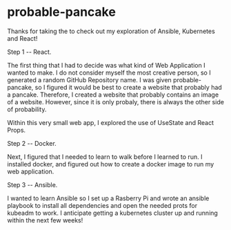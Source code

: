 # probable-pancake

Thanks for taking the to check out my exploration of Ansible, Kubernetes and React!

Step 1 -- React.

The first thing that I had to decide was what kind of Web Application I wanted to make.  I do not consider myself the most creative person, so I generated a random GitHub Repository name. I was given probable-pancake, so I figured it would be best to create a website that probably had a pancake.  Therefore, I created a website that probably contains an image of a website. However, since it is only probaly, there is always the other side of probability. 

Within this very small web app, I explored the use of UseState and React Props.  


Step 2 -- Docker. 

Next, I figured that I needed to learn to walk before I learned to run.  I installed docker, and figured out how to create a docker image to run my web application.  

Step 3 -- Ansible.

I wanted to learn Ansible so I set up a Rasberry Pi and wrote an ansible playbook to install all dependencies and open the needed prots for kubeadm to work.  I anticipate getting a kubernetes cluster up and running within the next few weeks!
